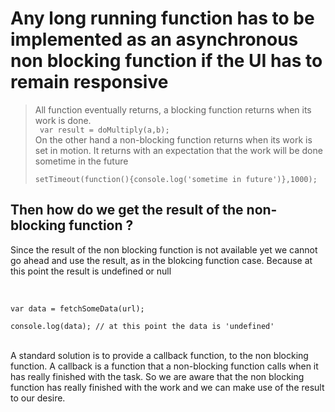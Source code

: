 <!-- @format -->

# Any long running function has to be implemented as an asynchronous non blocking function if the UI has to remain responsive

> All function eventually returns, a blocking function returns when its work is done.
> <br>  <code>
> var result = doMultiply(a,b);
> </code>
> <br>
> On the other hand a non-blocking function returns when its work is set in motion. It returns with an expectation that the work will
> be done sometime in the future
> <br>
> <code>
> setTimeout(function(){console.log('sometime in future')},1000);
> </code>

## Then how do we get the result of the non-blocking function ?
<p>Since the result of the non blocking function is not available yet we cannot go ahead and use the result, as in the blokcing  function case. Because at this point the result is undefined or null</p><br>
<code>
var data = fetchSomeData(url);<br>
console.log(data); // at this point the data is 'undefined'
</code><br>
<p>
A standard solution is to provide a callback function, to the non blocking function.
A callback is a function that a non-blocking function calls when it has really finished with the task. So we are aware that the non blocking function has really finished with the work and we can make use of the result to our desire.
</p>